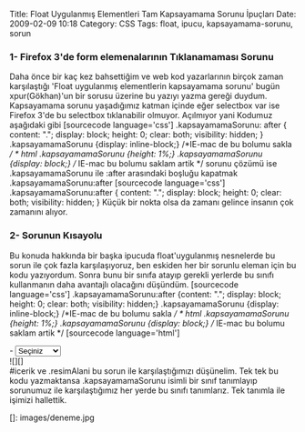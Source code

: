 Title: Float Uygulanmış Elementleri Tam Kapsayamama Sorunu İpuçları
Date: 2009-02-09 10:18
Category: CSS
Tags: float, ipucu, kapsayamama-sorunu, sorun

### 1- Firefox 3'de form elemenalarının Tıklanamaması Sorunu

Daha önce bir kaç kez bahsettiğim ve web kod yazarlarının birçok zaman
karşılaştığı 'Float uygulanmış elementlerin kapsayamama sorunu' bugün
xpur(Gökhan)'un bir sorusu üzerine bu yazıyı yazma gereği duydum.
Kapsayamama sorunu yaşadığımız katman içinde eğer selectbox var ise
Firefox 3'de bu selectbox tıklanabilir olmuyor. Açılmıyor yani Kodumuz
aşağıdaki gibi [sourcecode language='css'] .kapsayamamaSorunu: after {
content: "."; display: block; height: 0; clear: both; visibility:
hidden; } .kapsayamamaSorunu {display: inline-block;} /*IE-mac de bu
bolumu sakla  */ * html .kapsayamamaSorunu {height: 1%;}
.kapsayamamaSorunu {display: block;} /* IE-mac bu bolumu saklam artik
*/  sorunu çözümü ise .kapsayamamaSorunu ile :after
arasındaki boşluğu kapatmak .kapsayamamaSorunu:after [sourcecode language='css'] .kapsayamamaSorunu:after { content: "."; display: block;
height: 0; clear: both; visibility: hidden; }  Küçük bir
nokta olsa da zamanı gelince insanın çok zamanını alıyor.

### 2- Sorunun Kısayolu

Bu konuda hakkında bir başka ipucuda float'uygulanmış nesnelerde bu
sorun ile çok fazla karşılaşıyoruz, ben eskiden her bir sorunlu eleman
için bu kodu yazıyordum. Sonra bunu bir sınıfa atayıp gerekli yerlerde
bu sınıfı kullanmanın daha avantajlı olacağını düşündüm. [sourcecode language='css'] .kapsayamamaSorunu:after {content: "."; display: block;
height: 0; clear: both; visibility: hidden;} .kapsayamamaSorunu
{display: inline-block;} /*IE-mac de bu bolumu sakla  */ * html
.kapsayamamaSorunu {height: 1%;} .kapsayamamaSorunu {display: block;}
/* IE-mac bu bolumu saklam artik */  [sourcecode language='html']

<div id="icerik" class="kapsayamamaSorunu">
-   <select> <option value="-1">Seçiniz</option>
    <option value="1">Deneme1</option>
    <option value="2">Deneme2</option> </select>

</div>
<div class="resimAlani kapsayamamaSorunu">
![][]

</div>
 #icerik ve .resimAlani bu sorun ile karşılaştığımızı
düşünelim. Tek tek bu kodu yazmaktansa .kapsayamamaSorunu isimli bir
sınıf tanımlayıp sorunumuz ile karşılaştığımız her yerde bu sınıfı
tanımlarız. Tek tanımla ile işimizi hallettik.

</p>

  []: images/deneme.jpg

